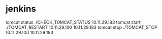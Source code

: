 jenkins
=======
tomcat status
./CHECK_TOMCAT_STATUS 10.11.29.183
tomcat start
./TOMCAT_RESTART 10.11.29.100 10.11.29.183
tomcat stop
./TOMCAT_STOP 10.11.29.100 10.11.29.183
